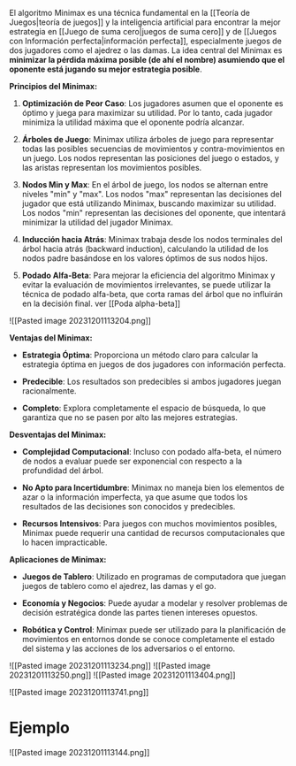 El algoritmo Minimax es una técnica fundamental en la [[Teoría de Juegos|teoría de juegos]] y la inteligencia artificial para encontrar la mejor estrategia en [[Juego de suma cero|juegos de suma cero]] y de [[Juegos con Información perfecta|información perfecta]], especialmente juegos de dos jugadores como el ajedrez o las damas. La idea central del Minimax es **minimizar la pérdida máxima posible (de ahí el nombre) asumiendo que el oponente está jugando su mejor estrategia posible**.

**Principios del Minimax:**

1. **Optimización de Peor Caso**: Los jugadores asumen que el oponente es óptimo y juega para maximizar su utilidad. Por lo tanto, cada jugador minimiza la utilidad máxima que el oponente podría alcanzar.
    
2. **Árboles de Juego**: Minimax utiliza árboles de juego para representar todas las posibles secuencias de movimientos y contra-movimientos en un juego. Los nodos representan las posiciones del juego o estados, y las aristas representan los movimientos posibles.
    
3. **Nodos Min y Max**: En el árbol de juego, los nodos se alternan entre niveles "min" y "max". Los nodos "max" representan las decisiones del jugador que está utilizando Minimax, buscando maximizar su utilidad. Los nodos "min" representan las decisiones del oponente, que intentará minimizar la utilidad del jugador Minimax.
    
4. **Inducción hacia Atrás**: Minimax trabaja desde los nodos terminales del árbol hacia atrás (backward induction), calculando la utilidad de los nodos padre basándose en los valores óptimos de sus nodos hijos.
    
5. **Podado Alfa-Beta**: Para mejorar la eficiencia del algoritmo Minimax y evitar la evaluación de movimientos irrelevantes, se puede utilizar la técnica de podado alfa-beta, que corta ramas del árbol que no influirán en la decisión final. ver [[Poda alpha-beta]]
    
![[Pasted image 20231201113204.png]]


**Ventajas del Minimax:**

- **Estrategia Óptima**: Proporciona un método claro para calcular la estrategia óptima en juegos de dos jugadores con información perfecta.
    
- **Predecible**: Los resultados son predecibles si ambos jugadores juegan racionalmente.
    
- **Completo**: Explora completamente el espacio de búsqueda, lo que garantiza que no se pasen por alto las mejores estrategias.
    

**Desventajas del Minimax:**

- **Complejidad Computacional**: Incluso con podado alfa-beta, el número de nodos a evaluar puede ser exponencial con respecto a la profundidad del árbol.
    
- **No Apto para Incertidumbre**: Minimax no maneja bien los elementos de azar o la información imperfecta, ya que asume que todos los resultados de las decisiones son conocidos y predecibles.
    
- **Recursos Intensivos**: Para juegos con muchos movimientos posibles, Minimax puede requerir una cantidad de recursos computacionales que lo hacen impracticable.
    

**Aplicaciones de Minimax:**

- **Juegos de Tablero**: Utilizado en programas de computadora que juegan juegos de tablero como el ajedrez, las damas y el go.
    
- **Economía y Negocios**: Puede ayudar a modelar y resolver problemas de decisión estratégica donde las partes tienen intereses opuestos.
    
- **Robótica y Control**: Minimax puede ser utilizado para la planificación de movimientos en entornos donde se conoce completamente el estado del sistema y las acciones de los adversarios o el entorno.

![[Pasted image 20231201113234.png]]
![[Pasted image 20231201113250.png]]
![[Pasted image 20231201113404.png]]

![[Pasted image 20231201113741.png]]

# Ejemplo

![[Pasted image 20231201113144.png]]

